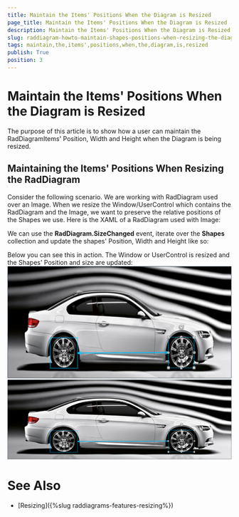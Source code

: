 ```yaml
---
title: Maintain the Items' Positions When the Diagram is Resized
page_title: Maintain the Items' Positions When the Diagram is Resized
description: Maintain the Items' Positions When the Diagram is Resized
slug: raddiagram-howto-maintain-shapes-positions-when-resizing-the-diagram
tags: maintain,the,items',positions,when,the,diagram,is,resized
publish: True
position: 3
---
```


# Maintain the Items' Positions When the Diagram is Resized



The purpose of this article is to show how a user can maintain the RadDiagramItems' Position, Width and Height when the Diagram is being resized.
            

## Maintaining the Items' Positions When Resizing the RadDiagram

Consider the following scenario. We are working with RadDiagram used over an Image. When we resize the Window/UserControl which contains the RadDiagram and the Image, we want to preserve the relative positions of the Shapes we use.
                    Here is the XAML of a RadDiagram used with Image:
                





We can use the __RadDiagram.SizeChanged__ event, iterate over the __Shapes__ collection and update the shapes' Position, Width and Height like so:
                









Below you can see this in action. The Window or UserControl is resized and the Shapes' Position and size are updated:
                ![raddiagrams howto preserverpositions 1](images/raddiagrams_howto_preserverpositions1.png)![raddiagrams howto preserverpositions 2](images/raddiagrams_howto_preserverpositions2.png)

# See Also

 * [Resizing]({%slug raddiagrams-features-resizing%})

